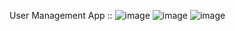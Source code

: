 User Management App ::
![image](https://github.com/satyamjaysawal/JavaServletJspProjectExamples/assets/108862706/5737a6c4-d597-4e78-bbd5-8e2b2f02aefd)
![image](https://github.com/satyamjaysawal/JavaServletJspProjectExamples/assets/108862706/93c54975-1079-4ea1-8960-c9f57da2ec53)
![image](https://github.com/satyamjaysawal/JavaServletJspProjectExamples/assets/108862706/380dd432-b20f-4e63-8ac9-654814358f33)
